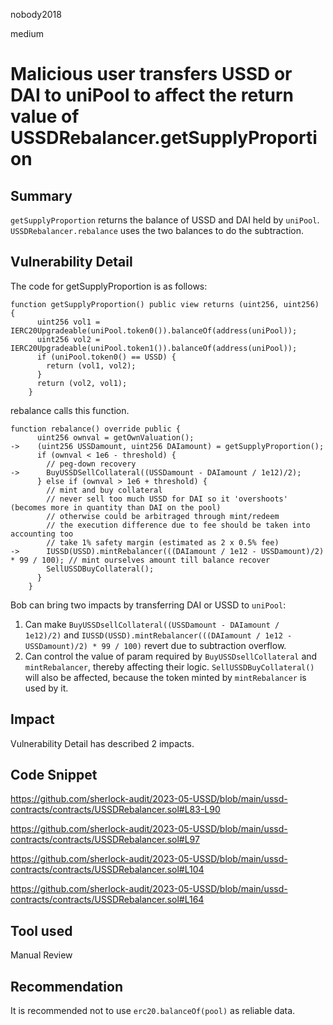 nobody2018

medium

# Malicious user transfers USSD or DAI to uniPool to affect the return value of USSDRebalancer.getSupplyProportion

## Summary

`getSupplyProportion` returns the balance of USSD and DAI held by `uniPool`. `USSDRebalancer.rebalance` uses the two balances to do the subtraction.

## Vulnerability Detail

The code for getSupplyProportion is as follows:

```solidity
function getSupplyProportion() public view returns (uint256, uint256) {
      uint256 vol1 = IERC20Upgradeable(uniPool.token0()).balanceOf(address(uniPool));
      uint256 vol2 = IERC20Upgradeable(uniPool.token1()).balanceOf(address(uniPool));
      if (uniPool.token0() == USSD) {
        return (vol1, vol2);
      }
      return (vol2, vol1);
    }
```

rebalance calls this function.

```solidity
function rebalance() override public {
      uint256 ownval = getOwnValuation();
->    (uint256 USSDamount, uint256 DAIamount) = getSupplyProportion();
      if (ownval < 1e6 - threshold) {
        // peg-down recovery
->      BuyUSSDSellCollateral((USSDamount - DAIamount / 1e12)/2);
      } else if (ownval > 1e6 + threshold) {
        // mint and buy collateral
        // never sell too much USSD for DAI so it 'overshoots' (becomes more in quantity than DAI on the pool)
        // otherwise could be arbitraged through mint/redeem
        // the execution difference due to fee should be taken into accounting too
        // take 1% safety margin (estimated as 2 x 0.5% fee)
->      IUSSD(USSD).mintRebalancer(((DAIamount / 1e12 - USSDamount)/2) * 99 / 100); // mint ourselves amount till balance recover
        SellUSSDBuyCollateral();
      }
    }
```

Bob can bring two impacts by transferring DAI or USSD to `uniPool`:

1.  Can make `BuyUSSDsellCollateral((USSDamount - DAIamount / 1e12)/2)` and `IUSSD(USSD).mintRebalancer(((DAIamount / 1e12 - USSDamount)/2) * 99 / 100)` revert due to subtraction overflow.
2.  Can control the value of param required by `BuyUSSDsellCollateral` and `mintRebalancer`, thereby affecting their logic. `SellUSSDBuyCollateral()` will also be affected, because the token minted by `mintRebalancer` is used by it.

## Impact

Vulnerability Detail has described 2 impacts.

## Code Snippet

https://github.com/sherlock-audit/2023-05-USSD/blob/main/ussd-contracts/contracts/USSDRebalancer.sol#L83-L90

https://github.com/sherlock-audit/2023-05-USSD/blob/main/ussd-contracts/contracts/USSDRebalancer.sol#L97

https://github.com/sherlock-audit/2023-05-USSD/blob/main/ussd-contracts/contracts/USSDRebalancer.sol#L104

https://github.com/sherlock-audit/2023-05-USSD/blob/main/ussd-contracts/contracts/USSDRebalancer.sol#L164

## Tool used

Manual Review

## Recommendation

It is recommended not to use `erc20.balanceOf(pool)` as reliable data.